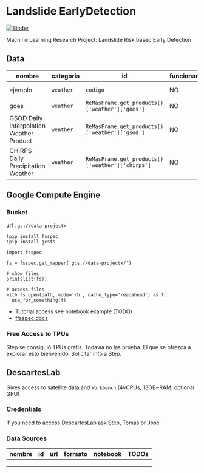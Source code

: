 # Landslide EarlyDetection
[![Binder](https://binder.pangeo.io/badge_logo.svg)](https://binder.pangeo.io/v2/gh/Competencia-de-Climate-Change/Landslide_EarlyDetection/master)

Machine Learning Research Project: Landslide Risk based Early Detection

## Data

| nombre      | categoria | id       | funcionando | notebook_ejemplo | resolucion | TODOs |
|-------------|-----------|----------|-------------|------------------|------------|-------|
|  ejemplo    | `weather` | `codigo` |    NO       | <a href=https://github.com/Competencia-de-Climate-Change/Landslide_EarlyDetection/tree/main/notebooks/weather/ejemplo.ipynb> link </a>         |    0.9      | probar xxx|
|  goes       | `weather` | `ReMasFrame.get_products()['weather']['goes']`    |   NO     |     TODO      |  TODO |  TODO     |
|  GSOD Daily Interpolation Weather Product   |  `weather`   |   `ReMasFrame.get_products()['weather']['gsod']`      |   NO     |     TODO      |  TODO |  TODO     |
|  CHIRPS Daily Precipitation Weather         |  `weather`   |   `ReMasFrame.get_products()['weather']['chirps']`    |   NO     |     TODO      |  TODO |  TODO     |

## Google Compute Engine

### Bucket

url : `gs://data-projectx`

```{Python}
!pip install fsspec
!pip install gcsfs

import fsspec

fs = fsspec.get_mapper('gcs://data-projectx/')

# show files
print(list(fs))

# access files
with fs.open(path, mode='rb', cache_type='readahead') as f:
  use_for_something(f)
```

* Tutorial access see notebook example (TODO)
* [ffsspec docs](https://readthedocs.org/projects/filesystem-spec/downloads/pdf/latest/)

### Free Access to TPUs

Step se consiguió TPUs gratis. Todavía no las prueba. El que se ofrezca a explorar esto bienvenido.
Solicitar info a Step.


## DescartesLab

Gives access to satellite data and `Workbench` (4vCPUs, 13GB~RAM, optional GPU)

### Credentials

If you need to access DescartesLab ask Step, Tomas or José

### Data Sources

| nombre |   id   | url  | formato | notebook | TODOs    |
|--------|--------|------|---------|----------|----------|
|        |        |      |         |          |          |
|        |        |      |         |          |          |
|        |        |      |         |          |          |
